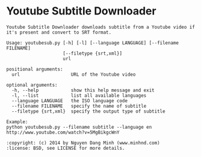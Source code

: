 Youtube Subtitle Downloader
===========================

    Youtube Subtitle Downloader downloads subtitle from a Youtube video if it's present and convert to SRT format.

    Usage: youtubesub.py [-h] [-l] [--language LANGUAGE] [--filename FILENAME]
                         [--filetype {srt,xml}]
                         url

    positional arguments:
      url                   URL of the Youtube video

    optional arguments:
      -h, --help            show this help message and exit
      -l, --list            list all available languages
      --language LANGUAGE   the ISO language code
      --filename FILENAME   specify the name of subtitle
      --filetype {srt,xml}  specify the output type of subtitle

    Example:
    python youtubesub.py --filename subtitle --language en http://www.youtube.com/watch?v=5MgBikgcWnY

    :copyright: (c) 2014 by Nguyen Dang Minh (www.minhnd.com)
    :license: BSD, see LICENSE for more details.
